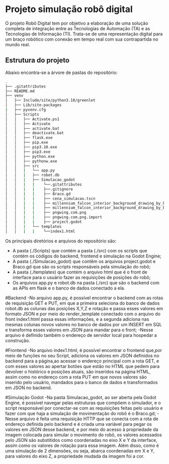 # Projeto simulação robô digital
O projeto Robô Digital tem por objetivo a elaboração de uma solução completa de integração entre as Tecnologias de Automação (TA) e as Tecnologias de Informação (TI). Trata-se de uma representação digital para um braço robótico com conexão em tempo real com sua contrapartida no mundo real.

## Estrutura do projeto
Abaixo encontra-se a árvore de pastas do repositório:

``` bash
.
├── .gitattributes
├── README.md
├── venv
│   ├── Include/site/python3.10/greenlet
│   ├── Lib/site-packages
|   ├── pyvenv.cfg
│   ├── Scripts
│   │   ├── Activate.ps1
│   │   ├── Activate
│   │   ├── activate.bat
│   │   ├── deactivate.bat
│   │   ├── flask.exe
│   │   ├── pip.exe
│   │   ├── pip3.10.exe
│   │   ├── pip3.exe
│   │   ├── python.exe
│   │   ├── pythonw.exe
│   │   ├── src
│   │   |   └── app.py
│   │   |   ├── robot.db
│   │   |   ├── Simulacao_godot
│   │   |   |    └──.gitattributes
│   │   |   |    ├──.gitignore
│   │   |   |    ├── Braco.gd
│   │   |   |    ├── cena_simulacao.tscn
│   │   |   |    ├── millennium_falcon_interior_background_drawing_by_bantambb_dbowvuj-fullview.jpg
│   │   |   |    ├── millennium_falcon_interior_background_drawing_by_bantambb_dbowvuj-fullview.jpg.import
│   │   |   |    ├── pngwing.com.png
│   │   |   |    ├── pngwing.com.png.import
│   │   |   |    ├── project.godot
│   │   |   └── templates
│   │   |   |    └──index1.html
```
Os principais diretórios e arquivos do repositório são:
- A pasta (./Scripts) que contém a pasta (./src) com os scripts que contém os códigos do backend, frontend e simulação na Godot Engine;
- A pasta (./Simulacao_godot) que contêm os arquivos project.godot e Braco.gd que são os scripts responsáveis pela simulação do robô;
- A pasta (./templates) que contém o arquivo html que é o front de interface para o usuário fazer as requisições de posições do robô;
- Os arquivos app.py e robot.db na pasta (./src) que são o backend com as APIs em flask e o banco de dados conectado a ela.

#Backend
-No arquivo app.py, é possível encontrar o backend com as rotas de requisição GET e PUT, em que a primeira seleciona do banco de dados robot.db as colunas das posições X,Y,Z e rotação e passa esses valores em formato JSON e por meio do render_template conectado com o arquivo do front index1.html passa essas informações, e a segunda adiciona nas mesmas colunas novos valores no banco de dados por um INSERT em SQL e transforma esses valores em JSON para mandar para o front;
-Nesse arquivo é definido também o endereço de servidor local para hospedar a construção.

#Frontend
-No arquivo index1.html, é possível encontrar o frontend que,por meio de funções no seu Script, adiciona os valores em JSON definidos no backend para a página,ao acessar o endereço principal com a rota GET, e com esses valores ao apertar botões que estão no HTML que pedem para devolver o histórico e posições atuais, são inseridos na página HTML, assim como no endereço com a rota PUT em que novos valores são inserido pelo usuário, mandados para o banco de dados e transformados em JSON no backend.

#Simulação Godot
-Na pasta Simulacao_godot, ao ser aberta pela Godot Engine, é possível navegar pelas estruturas que compõem o simulador, e o script responsável por conectar-se com as requisições feitas pelo usuário e fazer com que haja a simulação de movimentação do robô é o Braco.gd;
-Nesse arquivo é feita uma requisição HTTP que se conecta com a rota de endereço definida pelo backend e é criada uma variável para pegar os valores em JSON desse backend, e por meio do acesso à propriedade da imagem colocada para simular o movimento do robô, os valores acessados pelo JSON são substitídos como coordenadas no eixo X e Y da interface, assim como os valores de rotação para essa imagem. Além disso, como é uma simulação de 2 dimensões, ou seja, abarca coordenadas em X e Y, para valores do eixo Z, a propriedade mudada da imagem foi a cor.
